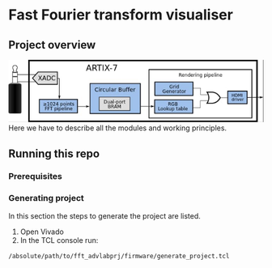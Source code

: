 # Fast Fourier transform visualiser
## Project overview
![Block scheme](img/blockscheme.jpeg)
Here we have to describe all the modules and working principles.

## Running this repo
### Prerequisites

### Generating project
In this section the steps to generate the project are listed.
1. Open Vivado
2. In the TCL console run:
```bash
/absolute/path/to/fft_advlabprj/firmware/generate_project.tcl
```
